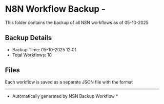 # N8N Workflow Backup - 
This folder contains the backup of all N8N workflows as of 05-10-2025

## Backup Details
- Backup Time: 05-10-2025 12:01
- Total Workflows: 10

## Files
Each workflow is saved as a separate JSON file with the format

-----------
* Automatically generated by NSN Backup Workflow *